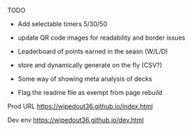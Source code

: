 TODO
- Add selectable timers 5/30/50
- update QR code images for readability and border issues 
- Leaderboard of points earned in the seasn (W/L/D)
 - store and dynamically generate on the fly (CSV?)
- Some way of showing meta analysis of decks

- Flag the readme file as exempt from page rebuild

Prod URL
https://wipedout36.github.io/index.html

Dev env
https://wipedout36.github.io/dev.html